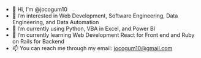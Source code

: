 - 👋 Hi, I’m @jocogum10
- 👀 I’m interested in Web Development, Software Engineering, Data Engineering, and Data Automation
- 🌱 I’m currently using Python, VBA in Excel, and Power BI
- 🌱 I’m currently learning Web Development React for Front end and Ruby on Rails for Backend
- 📫 You can reach me through my email: jocogum10@gmail.com

<!---
jocogum10/jocogum10 is a ✨ special ✨ repository because its `README.md` (this file) appears on your GitHub profile.
You can click the Preview link to take a look at your changes.
--->
